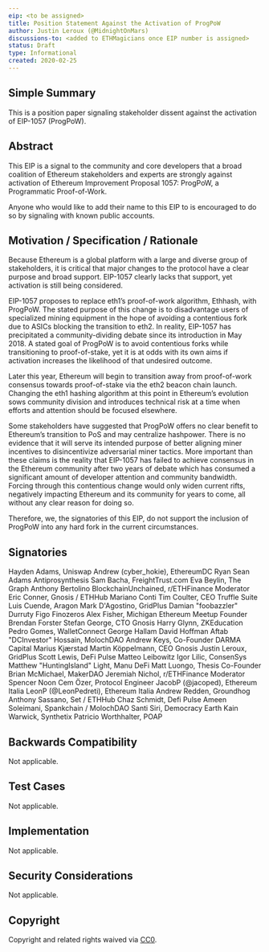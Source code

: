 ```yaml
---
eip: <to be assigned>
title: Position Statement Against the Activation of ProgPoW
author: Justin Leroux (@MidnightOnMars)
discussions-to: <added to ETHMagicians once EIP number is assigned>
status: Draft
type: Informational
created: 2020-02-25
---
```


## Simple Summary
This is a position paper signaling stakeholder dissent against the activation of EIP-1057 (ProgPoW).

## Abstract
This EIP is a signal to the community and core developers that a broad coalition of Ethereum stakeholders and experts are strongly against activation of Ethereum Improvement Proposal 1057: ProgPoW, a Programmatic Proof-of-Work.

Anyone who would like to add their name to this EIP to is encouraged to do so by signaling with known public accounts.

## Motivation / Specification / Rationale
Because Ethereum is a global platform with a large and diverse group of stakeholders, it is critical that major changes to the protocol have a clear purpose and broad support. EIP-1057 clearly lacks that support, yet activation is still being considered.

EIP-1057 proposes to replace eth1’s proof-of-work algorithm, Ethhash, with ProgPoW. The stated purpose of this change is to disadvantage users of specialized mining equipment in the hope of avoiding a contentious fork due to ASICs blocking the transition to eth2. In reality, EIP-1057 has precipitated a community-dividing debate since its introduction in May 2018. A stated goal of ProgPoW is to avoid contentious forks while transitioning to proof-of-stake, yet it is at odds with its own aims if activation increases the likelihood of that undesired outcome.

Later this year, Ethereum will begin to transition away from proof-of-work consensus towards proof-of-stake via the eth2 beacon chain launch. Changing the eth1 hashing algorithm at this point in Ethereum’s evolution sows community division and introduces technical risk at a time when efforts and attention should be focused elsewhere.

Some stakeholders have suggested that ProgPoW offers no clear benefit to Ethereum’s transition to PoS and may centralize hashpower. There is no evidence that it will serve its intended purpose of better aligning miner incentives to disincentivize adversarial miner tactics. More important than these claims is the reality that EIP-1057 has failed to achieve consensus in the Ethereum community after two years of debate which has consumed a significant amount of developer attention and community bandwidth. Forcing through this contentious change would only widen current rifts, negatively impacting Ethereum and its community for years to come, all without any clear reason for doing so.

Therefore, we, the signatories of this EIP, do not support the inclusion of ProgPoW into any hard fork in the current circumstances.

## Signatories
Hayden Adams, Uniswap
Andrew (cyber_hokie), EthereumDC
Ryan Sean Adams
Antiprosynthesis
Sam Bacha, FreightTrust.com
Eva Beylin, The Graph
Anthony Bertolino
BlockchainUnchained, r/ETHFinance Moderator
Eric Conner, Gnosis / ETHHub
Mariano Conti
Tim Coulter, CEO Truffle Suite
Luis Cuende, Aragon
Mark D'Agostino, GridPlus
Damian "foobazzler" Durruty
Figo Finozeros
Alex Fisher, Michigan Ethereum Meetup Founder
Brendan Forster
Stefan George, CTO Gnosis
Harry Glynn, ZKEducation
Pedro Gomes, WalletConnect
George Hallam
David Hoffman
Aftab "DCInvestor" Hossain, MolochDAO
Andrew Keys, Co-Founder DARMA Capital
Marius Kjærstad
Martin Köppelmann, CEO Gnosis
Justin Leroux, GridPlus
Scott Lewis, DeFi Pulse
Matteo Leibowitz
Igor Lilic, ConsenSys
Matthew "HuntingIsland" Light, Manu DeFi
Matt Luongo, Thesis Co-Founder
Brian McMichael, MakerDAO
Jeremiah Nichol, r/ETHFinance Moderator
Spencer Noon
Cem Özer, Protocol Engineer
JacobP (@jacoped), Ethereum Italia
LeonP (@LeonPedreti), Ethereum Italia
Andrew Redden, Groundhog
Anthony Sassano, Set / ETHHub
Chaz Schmidt, Defi Pulse
Ameen Soleimani, Spankchain / MolochDAO
Santi Siri, Democracy Earth
Kain Warwick, Synthetix
Patricio Worthhalter, POAP

## Backwards Compatibility
Not applicable.

## Test Cases
Not applicable.

## Implementation
Not applicable.

## Security Considerations
Not applicable.

## Copyright
Copyright and related rights waived via [CC0](https://creativecommons.org/publicdomain/zero/1.0/).
